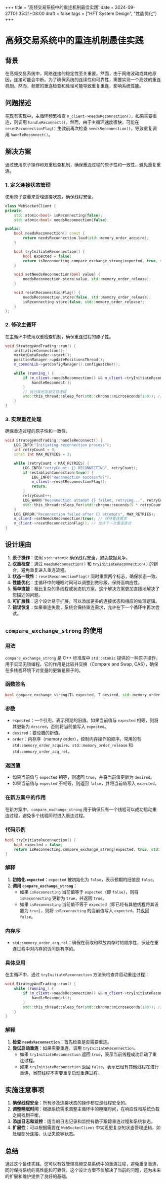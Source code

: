 +++
title = '高频交易系统中的重连机制最佳实践'
date = 2024-09-27T01:35:21+08:00
draft = false
tags = ["HFT System Design", "性能优化"]
+++
# 高频交易系统中的重连机制最佳实践

## 背景

在高频交易系统中，网络连接的稳定性至关重要。然而，由于网络波动或其他原因，连接可能会中断。为了确保系统的连续性和可靠性，需要实现一个高效的重连机制。然而，频繁的重连检查和处理可能导致重复重连，影响系统性能。

## 问题描述

在现有实现中，主循环频繁检查 `m_client->needsReconnection()`，如果需要重连，则调用 `handleReconnect()`。然而，由于主循环速度很快，可能在 `resetReconnectionFlag()` 生效前再次检查 `needsReconnection()`，导致重复调用 `handleReconnect()`。

## 解决方案

通过使用原子操作和双重检查机制，确保重连过程的原子性和一致性，避免重复重连。

### 1. 定义连接状态管理

使用原子变量来管理连接状态，确保线程安全。

```cpp
class WebSocketClient {
private:
    std::atomic<bool> isReconnecting{false};
    std::atomic<bool> needsReconnection{false};

public:
    bool needsReconnection() const {
        return needsReconnection.load(std::memory_order_acquire);
    }

    bool tryInitiateReconnection() {
        bool expected = false;
        return isReconnecting.compare_exchange_strong(expected, true, std::memory_order_acq_rel);
    }

    void setNeedsReconnection(bool value) {
        needsReconnection.store(value, std::memory_order_release);
    }

    void resetReconnectionFlag() {
        needsReconnection.store(false, std::memory_order_release);
        isReconnecting.store(false, std::memory_order_release);
    }
};

```

### 2. 修改主循环

在主循环中使用双重检查机制，确保重连过程的原子性。

```cpp
void StrategyAndTrading::run() {
    initializeConnection();
    marketDataReader->start();
    positionManager->updatePositionsThread();
    m_commonLib->getConfigManager().configWatcher();

    while (running_) {
        if (m_client->needsReconnection() && m_client->tryInitiateReconnection()) {
            handleReconnect();
        }
        // 执行其他高频交易逻辑
        std::this_thread::sleep_for(std::chrono::microseconds(100)); // 微秒级的睡眠
    }
}

```

### 3. 实现重连处理

确保重连过程的原子性和一致性。

```cpp
void StrategyAndTrading::handleReconnect() {
    LOG_INFO("Initiating reconnection process");
    int retryCount = 0;
    const int MAX_RETRIES = 3;

    while (retryCount < MAX_RETRIES) {
        LOG_INFO("retryCount: {} RECONNECTING", retryCount);
        if (establishConnection(true)) {
            LOG_INFO("Reconnection successful");
            m_client->resetReconnectionFlag();
            return;
        }
        retryCount++;
        LOG_WARN("Reconnection attempt {} failed, retrying...", retryCount);
        std::this_thread::sleep_for(std::chrono::seconds(5 * retryCount));
    }
    LOG_ERROR("Reconnection failed after {} attempts", MAX_RETRIES);
    m_client->setNeedsReconnection(true); // 保持重连需求
    m_client->resetReconnectionFlag(); // 允许下一次重连尝试
}

```

## 设计理由

1. **原子操作**：使用 `std::atomic` 确保线程安全，避免数据竞争。
2. **双重检查**：通过 `needsReconnection()` 和 `tryInitiateReconnection()` 的组合，避免重复进入重连流程。
3. **状态一致性**：`resetReconnectionFlag()` 同时重置两个标志，确保状态一致。
4. **性能优化**：主循环中的睡眠时间可以调整到微秒级，保持高响应性。
5. **简单直接**：相比复杂的多线程或状态机方案，这个解决方案更加直接地解决了您描述的问题。
6. **可扩展性**：这个设计易于扩展，可以添加更多的连接状态和相应的处理逻辑。
7. **错误恢复**：如果重连失败，系统会保持重连需求，允许在下一个循环中再次尝试。

## `compare_exchange_strong` 的使用

### 用法


`compare_exchange_strong` 是 C++ 标准库中 `std::atomic` 提供的一种原子操作，用于实现无锁编程。它的作用是比较并交换（Compare and Swap, CAS），确保在多线程环境下对变量的更新是原子的。

### 函数签名

```cpp
bool compare_exchange_strong(T& expected, T desired, std::memory_order order = std::memory_order_seq_cst) noexcept;

```

### 参数

- `expected`：一个引用，表示预期的旧值。如果当前值与 `expected` 相等，则将其更新为 `desired`，否则将当前值写入 `expected`。
- `desired`：要设置的新值。
- `order`：内存序（memory order），控制内存操作的顺序。常用的有 `std::memory_order_acquire`、`std::memory_order_release` 和 `std::memory_order_acq_rel`。

### 返回值

- 如果当前值与 `expected` 相等，则返回 `true`，并将当前值更新为 `desired`。
- 如果当前值与 `expected` 不相等，则返回 `false`，并将当前值写入 `expected`。

### 在新方案中的作用

在新方案中，`compare_exchange_strong` 用于确保只有一个线程可以成功启动重连过程，避免多个线程同时进入重连过程。

### 代码示例

```cpp
bool tryInitiateReconnection() {
    bool expected = false;
    return isReconnecting.compare_exchange_strong(expected, true, std::memory_order_acq_rel);
}

```

### 解释

1. **初始化 `expected`**：`expected` 被初始化为 `false`，表示预期的旧值是 `false`。
2. **调用 `compare_exchange_strong`**：
    - 如果 `isReconnecting` 当前值等于 `expected`（即 `false`），则将 `isReconnecting` 更新为 `true`，并返回 `true`。
    - 如果 `isReconnecting` 当前值不等于 `expected`（即已经有其他线程将其设置为 `true`），则将 `isReconnecting` 的当前值写入 `expected`，并返回 `false`。

### 内存序

- `std::memory_order_acq_rel`：确保在获取和释放内存时的顺序性，保证在重连过程中对内存的访问是有序的。

### 具体应用

在主循环中，通过 `tryInitiateReconnection` 方法来检查并启动重连过程：

```cpp
void StrategyAndTrading::run() {
    while (running_) {
        if (m_client->needsReconnection() && m_client->tryInitiateReconnection()) {
            handleReconnect();
        }
        std::this_thread::sleep_for(std::chrono::microseconds(100)); // 微秒级的睡眠
    }
}

```

### 解释

1. **检查 `needsReconnection`**：首先检查是否需要重连。
2. **尝试启动重连**：如果需要重连，调用 `tryInitiateReconnection`。
    - 如果 `tryInitiateReconnection` 返回 `true`，表示当前线程成功启动了重连过程。
    - 如果 `tryInitiateReconnection` 返回 `false`，表示已经有其他线程在进行重连，当前线程不需要重复启动重连过程。

## 实施注意事项

1. **确保线程安全**：所有涉及连接状态的操作都应是线程安全的。
2. **调整睡眠时间**：根据系统需求调整主循环中的睡眠时间，在响应性和系统负载之间找到平衡。
3. **添加日志和监控**：适当的日志记录和监控有助于跟踪重连过程和系统状态。
4. **扩展性**：可以根据需要在 `WebSocketClient` 中实现更复杂的状态管理逻辑，如处理部分连接、认证失败等状态。

## 总结

通过这个最佳实践，您可以有效管理高频交易系统中的重连过程，避免重复重连，同时保持系统的高性能和可靠性。这个设计方案不仅解决了当前的问题，还为未来的扩展和维护提供了良好的基础。